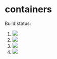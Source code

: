# containers

Build status:

1. [![](https://github.com/dustin-lind/containers-project/workflows/tests-fibonacci/badge.svg)](https://github.com/dustin-lind/containers-project/actions?query=workflow%3Atests-fibonacci)
1. [![](https://github.com/dustin-lind/containers-project/workflows/tests-range/badge.svg)](https://github.com/dustin-lind/containers-project/actions?query=workflow%3Atests-range)
1. [![](https://github.com/dustin-lind/containers-project/workflows/tests-BinaryTree/badge.svg)](https://github.com/dustin-lind/containers-project/actions?query=workflow%3Atests-BinaryTree)
1. [![](https://github.com/dustin-lind/containers-project/workflows/tests-BST/badge.svg)](https://github.com/dustin-lind/containers-project/actions?query=workflow%3Atests-BST)

